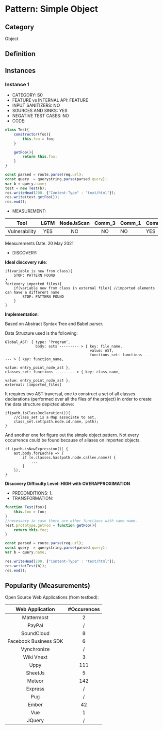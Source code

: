 # Pattern: Simple Object

## Category

Object

## Definition

## Instances

### Instance 1

- CATEGORY: S0
- FEATURE vs INTERNAL API: FEATURE
- INPUT SANITIZERS: NO
- SOURCES AND SINKS: YES
- NEGATIVE TEST CASES: NO
- CODE:

```javascript
class Test{
    constructor(foo){
        this.foo = foo;
    }

    getFoo(){
        return this.foo;
    }
}

const parsed = route.parse(req.url);
const query  = querystring.parse(parsed.query);
var b = query.name;
test = new Test(b);
res.writeHead(200, {"Content-Type" : "text/html"});
res.write(test.getFoo());
res.end();
```

- MEASUREMENT:

|     Tool      | LGTM | NodeJsScan | Comm_3 | Comm_1 | Comm_2 | Vulnerable |
| :-----------: | :--: | :--------: | :------: | ------- | --------- | ---------- |
| Vulnerability | YES  |    NO      |    NO   |    NO   |   YES     | YES        |
Measurements Date: 20 May 2021

- DISCOVERY:



**Ideal discovery rule**:

```
if(variable is new from class){
	STOP: PATTERN FOUND
}
for(every imported files){
	if(variable new from class in external file){ //imported elements can have a different name
		STOP: PATTERN FOUND
	}
}
```

**Implementation**:

Based on Abstract Syntax Tree and Babel parser. 

Data Structure used is the following:

```
Global_AST: { type: ‘Program’, 
			  body: asts --------- > { key: file_name, 
			  						   value: AST, 
			  						   functions_set: functions --------- > { key: function_name, 
			  						   										  value: entry_point_node_ast }, 										classes_set: functions --------- > { key: class_name, 
			  						   										value: entry_point_node_ast },				   						   external: [imported_files]
```

It requires two AST traversal, one to construct a set of all classes declarations (performed over all the files of the project) in order to create the data structure depicted above:

```
if(path.isClassDeclaration()){
	//class_set is a Map associate to ast.
	class_set.set(path.node.id.name, path);
}
```

And another one for figure out the simple object pattern. Not every occurrence could be found because of aliases on imported objects.

```
if (path.isNewExpression()) {
    ast.body.forEach(e => {
		if (e.classes.has(path.node.callee.name)) {
        	...
		}
	});  
}
```

**Discovery Difficulty Level: HIGH with OVERAPPROXIMATION**

- PRECONDITIONS:
   1.
- TRANSFORMATION:
```javascript
function Test(foo){
    this.foo = foo;
}
//necessary in case there are other functions with same name.
Test.prototype.getFoo = function getFoo(){
    return this.foo;
}

const parsed = route.parse(req.url);
const query  = querystring.parse(parsed.query);
var b = query.name;
        
res.writeHead(200, {"Content-Type" : "text/html"});
res.write(Test(b));
res.end();
```
## Popularity (Measurements)

Open Source Web Applications (from testbed):

|    Web Application    | #Occurences |
| :-------------------: | :---------: |
|      Mattermost       |      2      |
|        PayPal         |      /      |
|      SoundCloud       |      8      |
| Facebook Business SDK |      6      |
|      Vynchronize      |      /      |
|      Wiki Vnext       |      3      |
|         Uppy          |     111     |
|        SheetJs        |      5      |
|        Meteor         |     142     |
|        Express        |      /      |
|          Pug          |      /      |
|         Ember         |     42      |
|          Vue          |      1      |
|        JQuery         |      /      |

